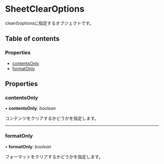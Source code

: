 # SheetClearOptions


clearのoptionsに指定するオブジェクトです。

## Table of contents

### Properties

- [contentsOnly](sheetclearoptions.md#contentsonly)
- [formatOnly](sheetclearoptions.md#formatonly)

## Properties

### contentsOnly

• **contentsOnly**: *boolean*

コンテンツをクリアするかどうかを指定します。

___

### formatOnly

• **formatOnly**: *boolean*

フォーマットをクリアするかどうかを指定します。
